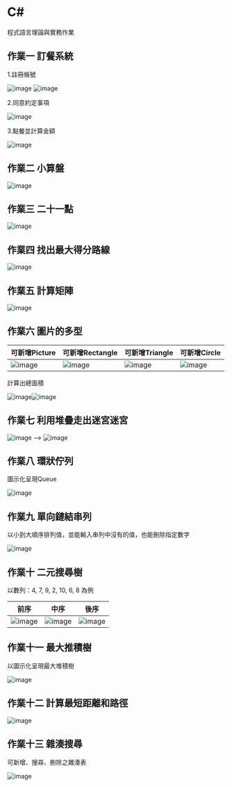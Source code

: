 # C#
程式語言理論與實務作業
## 作業一 訂餐系統
  1.註冊帳號
  
  ![image](https://user-images.githubusercontent.com/107569616/193402280-7945e731-b94f-4ff8-8f50-ed0f6e7c2c9b.png) ![image](https://user-images.githubusercontent.com/107569616/193402304-3713a816-251a-4d11-b695-a47acad9a303.png)
  
  2.同意約定事項
  
  ![image](https://user-images.githubusercontent.com/107569616/193402336-279ec3e5-eb95-4fd5-9780-635599a7c535.png)

  3.點餐並計算金額
  
  ![image](https://user-images.githubusercontent.com/107569616/193402372-f80e581f-22cf-4cce-9ad7-59959b0f7379.png)

## 作業二 小算盤

![image](https://user-images.githubusercontent.com/107569616/193402600-4749e73d-55f5-439b-a117-c6625838e9ca.png)

## 作業三 二十一點

![image](https://user-images.githubusercontent.com/107569616/193402768-bcbe7e68-19f5-4238-9388-31afd1b4bd8f.png)

## 作業四 找出最大得分路線 

![image](https://user-images.githubusercontent.com/107569616/193413001-a34164bb-be2b-4aad-aa5e-7ed71880575f.png)


## 作業五 計算矩陣

![image](https://user-images.githubusercontent.com/107569616/193403253-c38c7bab-1b3e-461b-a31d-654b2ae5313b.png)

## 作業六 圖片的多型
  
  | 可新增Picture | 可新增Rectangle|可新增Triangle|可新增Circle|
  |--------------|----------------|-------------|------------|
  |![image](https://user-images.githubusercontent.com/107569616/193403552-757042b9-34df-449b-a832-9cdb416528b7.png)|![image](https://user-images.githubusercontent.com/107569616/193403568-72f4ac6f-21fb-493d-b238-e4856f4a7c25.png)|![image](https://user-images.githubusercontent.com/107569616/193403591-51af2d4c-a43f-44fa-9379-7c6ccec25b20.png)|![image](https://user-images.githubusercontent.com/107569616/193403625-c1cdd304-fccd-4e24-a670-795f751d6fdd.png)|
  
  計算出總面積
  
  ![image](https://user-images.githubusercontent.com/107569616/193403703-c5a21eff-ff93-4a76-9716-24a916601dc5.png)![image](https://user-images.githubusercontent.com/107569616/193403684-449dbae6-bdb2-418a-a4bf-928989b06c1e.png)

## 作業七 利用堆疊走出迷宮迷宮

![image](https://user-images.githubusercontent.com/107569616/193412647-f37297da-2bc0-4ace-9bbe-1244676da05f.png) --> ![image](https://user-images.githubusercontent.com/107569616/193412667-34c82829-bc1b-4979-81b0-757bb002d78a.png)


## 作業八 環狀佇列
  圖示化呈現Queue
  
  ![image](https://user-images.githubusercontent.com/107569616/193403870-42085a92-7f9a-430e-8d11-74c797591bc4.png)

## 作業九 單向鏈結串列
  以小到大順序排列值，並能輸入串列中沒有的值，也能刪除指定數字
  
  ![image](https://user-images.githubusercontent.com/107569616/193403972-668931d0-8bcf-462b-b708-77f956ba45d4.png)

## 作業十 二元搜尋樹
  以數列：4, 7, 9, 2, 10, 6, 8 為例
  
  |前序|中序|後序|
  |----|----|----|
  |![image](https://user-images.githubusercontent.com/107569616/193404277-469c0ee1-f414-405a-a22e-12cc76ddee82.png)|![image](https://user-images.githubusercontent.com/107569616/193404283-18e9f3e7-7629-4cef-aca1-67a3ecb801ad.png)|![image](https://user-images.githubusercontent.com/107569616/193404293-c8769408-8130-4ace-bd17-9271a616228b.png)|

## 作業十一 最大推積樹
  以圖示化呈現最大堆積樹
  
  ![image](https://user-images.githubusercontent.com/107569616/193404545-8169103c-b17c-4475-8c1c-fd1bdaf43a65.png)


## 作業十二 計算最短距離和路徑

![image](https://user-images.githubusercontent.com/107569616/193404395-e2517e0a-b419-4d16-9d8b-7b1b50fb3ae6.png)


## 作業十三 雜湊搜尋
  可新增、搜尋、刪除之雜湊表
  
  ![image](https://user-images.githubusercontent.com/107569616/193404661-2683e492-f659-4980-b6a0-371eb72d43c3.png)



